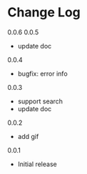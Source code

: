 # Change Log
0.0.6
0.0.5
- update doc

0.0.4
- bugfix: error info

0.0.3
- support search
- update doc

0.0.2
- add gif

0.0.1
- Initial release